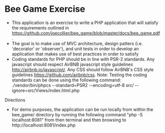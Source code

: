 # Bee Game Exercise

- This application is an exercise to write a PHP application that will satisfy the requirements outlined in https://github.com/joecollier/bee_game/blob/master/docs/bee_game.pdf.
- The goal is to make use of MVC architecture, design patters (i.e. 'decorator' or 'observer'), and unit tests in order to develop an application that makes use of best practices in order to satisfy
- Coding standards for PHP should be in line with PSR-2 standards. Any javascript should respect AirBNB javascript style guidelines http://airbnb.io/javascript/. Any CSS should follow AirBNB's CSS style guidelines https://github.com/airbnb/css.
Note: Testing the coding standards can be done using the following command:
./vendor/bin/phpcs --standard=PSR2 --encoding=utf-8 src/ --ignore=src/Views/index.html.php

Directions
- For demo purposes, the application can be run locally from within the bee_game/ directory by running the following command "php -S localhost:8081" from then terminal and then browsing to http://localhost:8081/index.php
